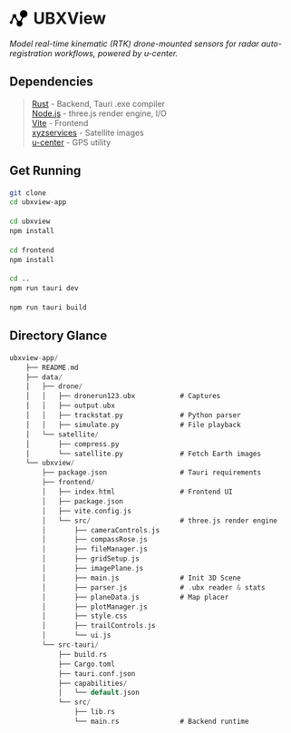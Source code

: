 <h1 style="display: flex; align-items: center; gap: 10px;">
  <img src="ubxview/frontend/public/assets/dotbl.png" alt="Logo" height="32">
  UBXView
</h1>

*Model real-time kinematic (RTK) drone-mounted sensors for radar auto-registration workflows, powered by u-center.*

## Dependencies
> [Rust](https://www.rust-lang.org/) - Backend, Tauri .exe compiler<br>
> [Node.js](https://nodejs.org/) - three.js render engine, I/O<br>
> [Vite](https://vite.dev/) - Frontend <br>
> [xyzservices](https://pypi.org/project/xyzservices/) - Satellite images <br>
> [u-center](https://www.u-blox.com/en/product/u-center) - GPS utility<br>

## Get Running

```bash
git clone
cd ubxview-app

cd ubxview
npm install 

cd frontend
npm install

cd ..
npm run tauri dev

npm run tauri build
```

## Directory Glance
```rs
ubxview-app/
    ├── README.md
    ├── data/
    │   ├── drone/
    │   │   ├── dronerun123.ubx           # Captures
    │   │   ├── output.ubx
    │   │   ├── trackstat.py              # Python parser
    │   │   ├── simulate.py               # File playback
    │   └── satellite/
    │       ├── compress.py
    │       └── satellite.py              # Fetch Earth images
    └── ubxview/
        ├── package.json                  # Tauri requirements
        ├── frontend/
        │   ├── index.html                # Frontend UI
        │   ├── package.json
        │   ├── vite.config.js
        │   └── src/                      # three.js render engine 
        │       ├── cameraControls.js
        │       ├── compassRose.js
        │       ├── fileManager.js
        │       ├── gridSetup.js
        │       ├── imagePlane.js
        │       ├── main.js               # Init 3D Scene
        │       ├── parser.js             # .ubx reader & stats
        │       ├── planeData.js          # Map placer
        │       ├── plotManager.js
        │       ├── style.css
        │       ├── trailControls.js
        │       └── ui.js
        └── src-tauri/
            ├── build.rs
            ├── Cargo.toml
            ├── tauri.conf.json
            ├── capabilities/
            │   └── default.json
            └── src/
                ├── lib.rs
                └── main.rs               # Backend runtime
```

